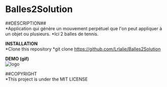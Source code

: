 # Balles2Solution

##DESCRIPTION##
<br/>
*Application qui génère un mouvement perpétuel que l'on peut appliquer à un objet ou plusieurs.
*Ici 2 balles de tennis.

**INSTALLATION**
<br/>
*Clone this repository
*git clone  https://github.com/Lrlalie/Balles2Solution

**DEMO (gif)**
<br/>
![logo](BALLES.gif)

##COPYRIGHT
<br/>
*This project is under the MIT LICENSE
